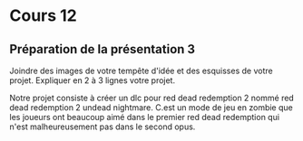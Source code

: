 # Cours 12
## Préparation de la présentation 3 
Joindre des images de votre tempête d'idée et des esquisses de votre projet. Expliquer en 2 à 3 lignes votre projet. 

Notre projet consiste à créer un dlc pour red dead redemption 2 nommé red dead redemption 2 undead nightmare. C.est un mode de jeu en zombie que les joueurs ont beaucoup aimé dans le premier red dead redemption qui n'est malheureusement pas dans le second opus.
